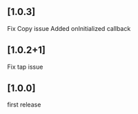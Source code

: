 ## [1.0.3]
Fix Copy issue
Added onInitialized callback

## [1.0.2+1]
Fix tap issue

## [1.0.0]

first release
